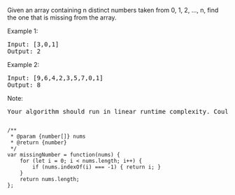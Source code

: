 Given an array containing n distinct numbers taken from 0, 1, 2, ..., n, find the one that is missing from the array.

Example 1:
<pre>
Input: [3,0,1]
Output: 2
</pre>

Example 2:
<pre>
Input: [9,6,4,2,3,5,7,0,1]
Output: 8
</pre>

Note:
<pre>
Your algorithm should run in linear runtime complexity. Could you implement it using only constant extra space complexity?
</pre>

<pre><code>
/**
 * @param {number[]} nums
 * @return {number}
 */
var missingNumber = function(nums) {
    for (let i = 0; i < nums.length; i++) {
        if (nums.indexOf(i) === -1) { return i; }       
    }
    return nums.length;
};
</code></pre>